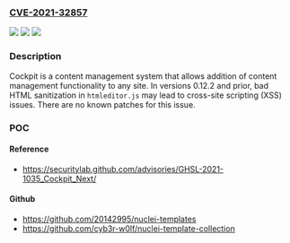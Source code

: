 ### [CVE-2021-32857](https://cve.mitre.org/cgi-bin/cvename.cgi?name=CVE-2021-32857)
![](https://img.shields.io/static/v1?label=Product&message=microweber&color=blue)
![](https://img.shields.io/static/v1?label=Version&message=0.12.2%3C%3D%200.12.2%20&color=brighgreen)
![](https://img.shields.io/static/v1?label=Vulnerability&message=CWE-79%20Cross-site%20Scripting%20(XSS)&color=brighgreen)

### Description

Cockpit is a content management system that allows addition of content management functionality to any site. In versions 0.12.2 and prior, bad HTML sanitization in `htmleditor.js` may lead to cross-site scripting (XSS) issues. There are no known patches for this issue.

### POC

#### Reference
- https://securitylab.github.com/advisories/GHSL-2021-1035_Cockpit_Next/

#### Github
- https://github.com/20142995/nuclei-templates
- https://github.com/cyb3r-w0lf/nuclei-template-collection

